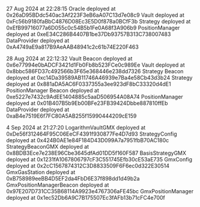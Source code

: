 27 Aug 2024 at 22:28:15
Oracle deployed at 0x26aD95BDdc540ac3Af223F3eB6aA07C13d7e08c9
Vault deployed at 0xFc56b9180faBbC4876D08Ec3E5D0f878a0BCfF3b
Strategy deployed at 0xEfB99716077a6D055c0c54B5b1Fe0A68f3A906b9
PositionManager deployed at 0xeE34C286B4407B1be37Db93757B313C738007483
DataProvider deployed at 0xA4749aE9a817B9AeAAB48941c2c61b74E220F463

28 Aug 2024 at 22:12:32
Vault Beacon deployed at 0x6e77994e0bADCF3421d1Fb0Fb8b523FCe0c989Ee
Vault deployed at 0x8bbc586FD37c492566b3F65e368446e238dd7326
Strategy Beacon deployed at 0xc14Da39589AB11746A46939e7Ba4e58Cb43d3b24
Strategy deployed at 0x881aDA5AC6F0337355a3ee923dF8bC33320d4dE1
PositionManager Beacon deployed at 0xe5227e7432c9AdEE1404885c5aaD506954A08A74
PositionManager deployed at 0x01B407B5b9Eb00BFe23FB39424Dbbe887810ffEb
DataProvider deployed at 0xaB4e7519E6f7FC80A5AB255f15990444209cE159

4 Sep 2024 at 21:27:20
LogarithmVaultGMX deployed at 0xDe56f312464F95C06EeCF4391f930877Fe4D7d93
StrategyConfig deployed at 0x424B0AE1e84F184D43D099A7a7951fbB70AC180c
StrategyBeaconGMX deployed at 0x8BDB3Ece7e238E96Cbe3645dfAd01DD5f160F587
BasisStrategyGMX deployed at 0x1231fA1067806797cF3C551745Efb30cE53aE735
GmxConfig deployed at 0x2cC1567874312C3D8833509F6F6ec0d322E30514
GmxGasStation deployed at 0xB758989eeBB4D5EF2da4FbD6E37f898dd1d49b2a
GmxPositionManagerBeacon deployed at 0x97E207D731CC35B68114A9923e4767306aFE45bc
GmxPositionManager deployed at 0x1ec52Db6A9C7B175507Ec3fAFb13b71cFC4e700f


